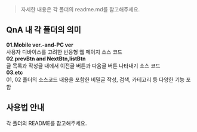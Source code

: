 >자세한 내용은 각 폴더의 readme.md를 참고해주세요.    
## QnA 내 각 폴더의 의미      
**01.Mobile ver.-and-PC ver**       
사용자 디바이스를 고려한 반응형 웹 페이지 소스 코드    
**02.prevBtn and NextBtn,listBtn**      
글 목록과 작성글 내에서 이전글 버튼과 다음글 버튼 나타내기 소스 코드     
**03.etc**      
01, 02 폴더의 소스코드 내용을 포함한 비밀글 작성, 검색, 카테고리 등 다양한 기능 포함     

## 사용법 안내
각 폴더의 README를 참고해주세요. 